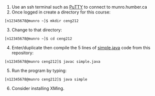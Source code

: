 1. Use an ssh terminal such as <a href="https://www.chiark.greenend.org.uk/~sgtatham/putty/latest.html">PuTTY</a> to connect to munro.humber.ca
2. Once logged in create a directory for this course:
```
[n12345678@munro ~]$ mkdir ceng212
```
3. Change to that directory:
```
[n12345678@munro ~]$ cd ceng212
```
4. Enter/duplicate then compile the 5 lines of [simple.java](https://github.com/six0four/ceng212/blob/master/simple.java) code from this repository:
```
[n12345678@munro ceng212]$ javac simple.java
```
5. Run the program by typing:
```
[n12345678@munro ceng212]$ java simple
```
6. Consider installing XMing.